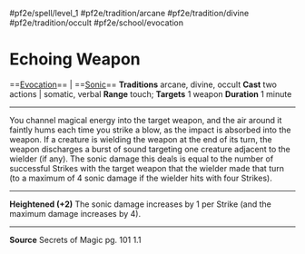 #pf2e/spell/level_1 #pf2e/tradition/arcane #pf2e/tradition/divine #pf2e/tradition/occult #pf2e/school/evocation 
# Echoing Weapon
==[Evocation](../../../Traits/Evocation.md)== | ==[Sonic](../../../Traits/Sonic.md)==
**Traditions** arcane, divine, occult
**Cast** two actions | somatic, verbal
**Range** touch; **Targets** 1 weapon
**Duration** 1 minute

---
You channel magical energy into the target weapon, and the air around it faintly hums each time you strike a blow, as the impact is absorbed into the weapon. If a creature is wielding the weapon at the end of its turn, the weapon discharges a burst of sound targeting one creature adjacent to the wielder (if any). The sonic damage this deals is equal to the number of successful Strikes with the target weapon that the wielder made that turn (to a maximum of 4 sonic damage if the wielder hits with four Strikes).

---
**Heightened (+2)** The sonic damage increases by 1 per Strike (and the maximum damage increases by 4).

---
**Source** Secrets of Magic pg. 101 1.1